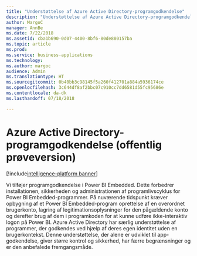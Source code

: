 ```yaml
---
title: "Understøttelse af Azure Active Directory-programgodkendelse"
description: "Understøttelse af Azure Active Directory-programgodkendelse"
author: MargoC
manager: AnnBe
ms.date: 7/22/2018
ms.assetid: cba1b690-0d07-4400-8bf6-80de880157ba
ms.topic: article
ms.prod: 
ms.service: business-applications
ms.technology: 
ms.author: margoc
audience: Admin
ms.translationtype: HT
ms.sourcegitcommit: 0b40bb3c98145f5a260f412701a884a5936174ce
ms.openlocfilehash: 3c644df8af2bbc07c910cc7dd6581d55fc95686e
ms.contentlocale: da-dk
ms.lasthandoff: 07/18/2018

---
```

# <a name="azure-active-directory-application-authentication-public-preview"></a>Azure Active Directory-programgodkendelse (offentlig prøveversion)

[!include[intelligence-platform banner](../../includes/intelligence-platform.md)]




Vi tilføjer programgodkendelse i Power BI Embedded. Dette forbedrer installationen, sikkerheden og administrationen af programlivscyklus for Power BI Embedded-programmer. På nuværende tidspunkt kræver opbygning af et Power BI Embedded-program oprettelse af en overordnet brugerkonto, lagring af legitimationsoplysninger for den pågældende konto og derefter brug af dem i programkoden for at kunne udføre ikke-interaktiv logon på Power BI. Azure Active Directory har særlig understøttelse af programmer, der godkendes ved hjælp af deres egen identitet uden en brugerkontekst. Denne understøttelse, der alene er udviklet til app-godkendelse, giver større kontrol og sikkerhed, har færre begrænsninger og er den anbefalede fremgangsmåde. 

